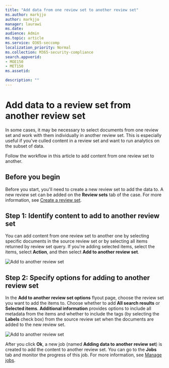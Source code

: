 ```yaml
---
title: "Add data from one review set to another review set"
ms.author: markjjo
author: markjjo
manager: laurawi
ms.date: 
audience: Admin
ms.topic: article
ms.service: O365-seccomp
localization_priority: Normal
ms.collection: M365-security-compliance 
search.appverid: 
- MOE150
- MET150
ms.assetid: 

description: ""
---
```


# Add data to a review set from another review set

In some cases, it may be necessary to select documents from one review set and work with them individually in another review set. This is especially useful if you've culled content in a review set and want to run analytics on the subset of data.

Follow the workflow in this article to add content from one review set to another.

## Before you begin

Before you start, you'll need to create a new review set to add the data to.  A new review set can be added on the **Review sets** tab of the case. For more information, see [Create a review set](managing-review-sets.md#create-a-review-set).

## Step 1: Identify content to add to another review set

You can add content from one review set to another one by selecting specific documents in the source review set or by selecting all items returned by review set query. If you're adding selected items, select the items, select **Action**, and then select **Add to another review set**.

![Add to another review set](media/64f2a4d4-eba3-4ab3-a3ba-d519feea3142.png)

## Step 2: Specify options for adding to another review set

In the **Add to another review set options** flyout page, choose the review set you want to add the items to. Choose whether to add **All search results** or **Selected items**.  **Additional information** provides options to include all metadata from the items and whether to include the tags (by selecting the **Labels** check box) from the source review set when the documents are added to the new review set.  

![Add to another review set](media/6440ee44-68fd-44d7-b43a-3a477345525c.png)

After you click **Ok**, a new job (named **Adding data to another review set**) is created to add the content to another review set. You can go to the **Jobs** tab and monitor the progress of this job. For more information, see [Manage jobs](managing-jobs-ediscovery20.md).
